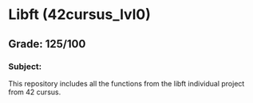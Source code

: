 # Libft (42cursus_lvl0)
## Grade: 125/100
### Subject:

This repository includes all the functions from the libft individual project from 42 cursus.

